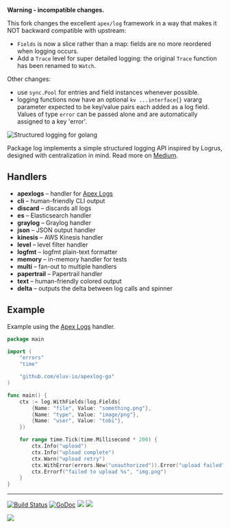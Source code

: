 **Warning - incompatible changes.** 

This fork changes the excellent `apex/log` framework in a way that makes it NOT backward compatible with upstream:

* `Fields` is now a slice rather than a map: fields are no more reordered when logging occurs.
* Add a `Trace` level for super detailed logging: the original `Trace` function has been renamed to `Watch`.

Other changes: 

* use `sync.Pool` for entries and field instances whenever possible.
* logging functions now have an optional `kv ...interface{}` vararg parameter expected to be key/value pairs each added as a log field.  Values of type `error` can be passed alone and are automatically  assigned to a key 'error'. 

![Structured logging for golang](assets/title.png)

Package log implements a simple structured logging API inspired by Logrus, designed with centralization in mind. Read more on [Medium](https://medium.com/@tjholowaychuk/apex-log-e8d9627f4a9a#.rav8yhkud).

## Handlers

- __apexlogs__ – handler for [Apex Logs](https://apex.sh/logs/)
- __cli__ – human-friendly CLI output
- __discard__ – discards all logs
- __es__ – Elasticsearch handler
- __graylog__ – Graylog handler
- __json__ – JSON output handler
- __kinesis__ – AWS Kinesis handler
- __level__ – level filter handler
- __logfmt__ – logfmt plain-text formatter
- __memory__ – in-memory handler for tests
- __multi__ – fan-out to multiple handlers
- __papertrail__ – Papertrail handler
- __text__ – human-friendly colored output
- __delta__ – outputs the delta between log calls and spinner

## Example

Example using the [Apex Logs](https://apex.sh/logs/) handler.

```go
package main

import (
	"errors"
	"time"

	"github.com/eluv-io/apexlog-go"
)

func main() {
	ctx := log.WithFields(log.Fields{
		{Name: "file", Value: "something.png"},
		{Name: "type", Value: "image/png"},
		{Name: "user", Value: "tobi"},
	})

	for range time.Tick(time.Millisecond * 200) {
		ctx.Info("upload")
		ctx.Info("upload complete")
		ctx.Warn("upload retry")
		ctx.WithError(errors.New("unauthorized")).Error("upload failed")
		ctx.Errorf("failed to upload %s", "img.png")
	}
}
```

---

[![Build Status](https://semaphoreci.com/api/v1/projects/d8a8b1c0-45b0-4b89-b066-99d788d0b94c/642077/badge.svg)](https://semaphoreci.com/tj/log)
[![GoDoc](https://godoc.org/github.com/apex/log?status.svg)](https://godoc.org/github.com/apex/log)
![](https://img.shields.io/badge/license-MIT-blue.svg)
![](https://img.shields.io/badge/status-stable-green.svg)

<a href="https://apex.sh"><img src="http://tjholowaychuk.com:6000/svg/sponsor"></a>
